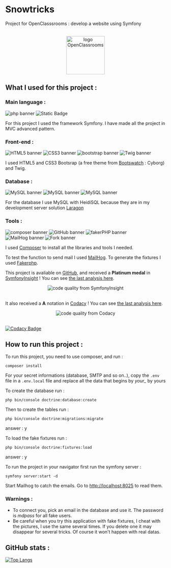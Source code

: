 # Snowtricks
Project for OpenClasssrooms : develop a website using Symfony

<div align="center">
    <br>
    <img src="https://upload.wikimedia.org/wikipedia/fr/0/0d/Logo_OpenClassrooms.png" width="120" height="120" alt="logo OpenClassrooms">
</div>


## What I used for this project :


### Main language :

<img src="https://img.shields.io/badge/php-8.3.1-%23777BB4?logo=php" alt="php banner"> <img src="https://img.shields.io/badge/symfony-6.4-%25%23000000%3F?logo=symfony" alt="Static Badge">



For this project I used the framework Symfony.
I have made all the project in MVC advanced pattern.


### Front-end :

<img src="https://img.shields.io/badge/HTML-5-%23E34F26?logo=html5" alt="HTML5 banner"> <img src="https://img.shields.io/badge/CSS-3-%231572B6?logo=css3" alt="CSS3 banner"> <img src="https://img.shields.io/badge/Bootstrap-5.3.2-%237952B3?logo=bootstrap" alt="bootstrap banner"> <img src="https://img.shields.io/badge/Twig-3.0-%23bacf29" alt="Twig banner">

I used HTML5 and CSS3 Bootsrap (a free theme from <a href="https://bootswatch.com/">Bootswatch</a> : Cyborg) and Twig.


### Database :

<img src="https://img.shields.io/badge/MySQL-8.0.30-%234479A1?logo=mysql" alt="MySQL banner"> <img src="https://img.shields.io/badge/HeidiSQL-12.1.0-%234479A1?logo=mysql" alt="MySQL banner"> <img src="https://img.shields.io/badge/Laragon-6.0-%230E83CD?logo=laragon" alt="MySQL banner">

For the database I use MySQL with HeidiSQL because they are in my development server solution <a href="https://laragon.org/index.html">Laragon</a>


### Tools :

<img src="https://img.shields.io/badge/Composer-2.6.5-%23885630?logo=composer" alt="composer banner"> <img src="https://img.shields.io/badge/Tools-GitHub-%23181717?logo=github" alt="GitHub banner"> <img src="https://img.shields.io/badge/fakerPHP-1.23.1-%23000000"  alt="fakerPHP banner"> <img src="https://img.shields.io/badge/MailHog-1.0.1-%23B10000" alt="MailHog banner"> <img src="https://img.shields.io/badge/fork-1.92.0.0-%2300AFF0" alt="Fork banner"> 

I used <a href="https://getcomposer.org/">Composer</a> to install all the libraries and tools I needed.

To test the function to send mail I used <a href="https://github.com/mailhog/MailHog">MailHog</a>.
To generate the fixtures I used <a href="https://fakerphp.github.io/">Fakerphp</a>.

This project is avaliable on <a href="https://github.com/">GitHub</a>, and received a **Platinum medal** in <a href="https://insight.symfony.com/">SymfonyInsight</a> ! You can see <a href="https://insight.symfony.com/projects/229e245e-bc90-4871-97cb-374f6bca10ee">the last analysis here</a>.

<div align="center">
    <img src="https://insight.symfony.com/projects/229e245e-bc90-4871-97cb-374f6bca10ee/big.svg" alt="code quality from SymfonyInsight">
    <br>
    <br>
</div>

It also received a **A** notation in <a href="https://www.codacy.com/">Codacy</a> ! You can see <a href="https://app.codacy.com/gh/Marine-Sanson/snowtricks/dashboard">the last analysis here</a>.

<div align="center">
    <img src="https://img.shields.io/codacy/grade/591cf51d80244641be9c2514f607a6ce" alt="code quality from Codacy">
    <br>
    <br>
</div>

[![Codacy Badge](https://app.codacy.com/project/badge/Grade/745b766c3a114b0a89a1dd817694f032)](https://app.codacy.com/gh/Marine-Sanson/snowtricks/dashboard?utm_source=gh&utm_medium=referral&utm_content=&utm_campaign=Badge_grade)

## How to run this project :

To run this project, you need to use composer, and run :

```
composer install
```

For your secret informations (database, SMTP and so on..), copy the ```.env``` file in a ```.env.local``` file and replace all the data that begins by *your_* by yours

To create the database run :

```
php bin/console doctrine:database:create
```

Then to create the tables run :
```
php bin/console doctrine:migrations:migrate
```
answer : y

To load the fake fixtures run :

```
php bin/console doctrine:fixtures:load
```
answer : y

To run the project in your navigator first run the symfony server :
```
symfony server:start -d
```

Start Mailhog to catch the emails. Go to <a href="http://localhost:8025">http://localhost:8025</a> to read them.


### Warnings : ###
* To connect you, pick an email in the database and use it. The password is *mdpass* for all fake users.  
* Be careful when you try this application with fake fixtures, I cheat with the pictures, I use the same several times. If you delete one it may disappear for several tricks. Of course it won't happen with real datas.

## GitHub stats : ##

[![Top Langs](https://github-readme-stats.vercel.app/api/top-langs/?username=Marine-Sanson&layout=compact)](https://github.com/Marine-Sanson/snowtricks/tree/develop)
